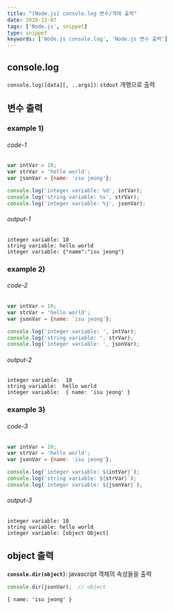```yaml
---
title: "[Node.js] console.log 변수/객체 출력"
date: 2020-12-07
tags: ['Node.js', snippet]
type: snippet
keywords: ['Node.js console.log', 'Node.js 변수 출력']
---
```



## console.log

`console.log([data][, ..args])`: `stdout` 개행으로 출력


## 변수 출력

### example 1)

###### code-1
```js
var intVar = 10;
var strVar = 'hello world';
var jsonVar = {name: 'isu jeong'};

console.log('integer variable: %d', intVar);
console.log('string variable: %s', strVar);
console.log('integer variable: %j', jsonVar);
```

###### output-1
```shell
integer variable: 10
string variable: hello world
integer variable: {"name":"isu jeong"}
```

### example 2)

###### code-2
```js
var intVar = 10;
var strVar = 'hello world';
var jsonVar = {name: 'isu jeong'};

console.log('integer variable: ', intVar);
console.log('string variable: ', strVar);
console.log('integer variable: ', jsonVar);
```

###### output-2
```shell
integer variable:  10
string variable:  hello world
integer variable:  { name: 'isu jeong' }
```

### example 3)

###### code-3

```js
var intVar = 10;
var strVar = 'hello world';
var jsonVar = {name: 'isu jeong'};

console.log(`integer variable: ${intVar}`);
console.log(`string variable: ${strVar}`);
console.log(`integer variable: ${jsonVar}`);
```

###### output-3
```shell
integer variable: 10
string variable: hello world
integer variable: [object Object]
```

## object 출력

**```console.dir(object)```**: javascript 객체의 속성들을 출력 

```js
console.dir(jsonVar);  // object
```

```shell
{ name: 'isu jeong' }
```


